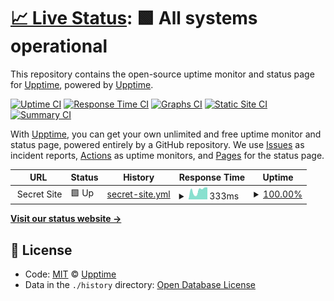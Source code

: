 # [📈 Live Status](https://demo.upptime.js.org): <!--live status--> **🟩 All systems operational**

This repository contains the open-source uptime monitor and status page for [Upptime](https://upptime.js.org), powered by [Upptime](https://github.com/upptime/upptime).

[![Uptime CI](https://github.com/koj-co/upptime/workflows/Uptime%20CI/badge.svg)](https://github.com/koj-co/upptime/actions?query=workflow%3A%22Uptime+CI%22)
[![Response Time CI](https://github.com/koj-co/upptime/workflows/Response%20Time%20CI/badge.svg)](https://github.com/koj-co/upptime/actions?query=workflow%3A%22Response+Time+CI%22)
[![Graphs CI](https://github.com/koj-co/upptime/workflows/Graphs%20CI/badge.svg)](https://github.com/koj-co/upptime/actions?query=workflow%3A%22Graphs+CI%22)
[![Static Site CI](https://github.com/koj-co/upptime/workflows/Static%20Site%20CI/badge.svg)](https://github.com/koj-co/upptime/actions?query=workflow%3A%22Static+Site+CI%22)
[![Summary CI](https://github.com/koj-co/upptime/workflows/Summary%20CI/badge.svg)](https://github.com/koj-co/upptime/actions?query=workflow%3A%22Summary+CI%22)

With [Upptime](https://upptime.js.org), you can get your own unlimited and free uptime monitor and status page, powered entirely by a GitHub repository. We use [Issues](https://github.com/upptime/upptime/issues) as incident reports, [Actions](https://github.com/PH4NTOMiki/uptime-checker/actions) as uptime monitors, and [Pages](https://demo.upptime.js.org) for the status page.

<!--start: status pages-->
<!-- This summary is generated by Upptime (https://github.com/upptime/upptime) -->
<!-- Do not edit this manually, your changes will be overwritten -->
<!-- prettier-ignore -->
| URL | Status | History | Response Time | Uptime |
| --- | ------ | ------- | ------------- | ------ |
| <img alt="" src="https://favicons.githubusercontent.com/null" height="13"> Secret Site | 🟩 Up | [secret-site.yml](https://github.com/PH4NTOMiki/uptime-checker/commits/HEAD/history/secret-site.yml) | <details><summary><img alt="Response time graph" src="./graphs/secret-site/response-time-week.png" height="20"> 333ms</summary><br><a href="https://PH4NTOMiki.github.io/uptime-checker/history/secret-site"><img alt="Response time 518" src="https://img.shields.io/endpoint?url=https%3A%2F%2Fraw.githubusercontent.com%2FPH4NTOMiki%2Fuptime-checker%2FHEAD%2Fapi%2Fsecret-site%2Fresponse-time.json"></a><br><a href="https://PH4NTOMiki.github.io/uptime-checker/history/secret-site"><img alt="24-hour response time 470" src="https://img.shields.io/endpoint?url=https%3A%2F%2Fraw.githubusercontent.com%2FPH4NTOMiki%2Fuptime-checker%2FHEAD%2Fapi%2Fsecret-site%2Fresponse-time-day.json"></a><br><a href="https://PH4NTOMiki.github.io/uptime-checker/history/secret-site"><img alt="7-day response time 333" src="https://img.shields.io/endpoint?url=https%3A%2F%2Fraw.githubusercontent.com%2FPH4NTOMiki%2Fuptime-checker%2FHEAD%2Fapi%2Fsecret-site%2Fresponse-time-week.json"></a><br><a href="https://PH4NTOMiki.github.io/uptime-checker/history/secret-site"><img alt="30-day response time 346" src="https://img.shields.io/endpoint?url=https%3A%2F%2Fraw.githubusercontent.com%2FPH4NTOMiki%2Fuptime-checker%2FHEAD%2Fapi%2Fsecret-site%2Fresponse-time-month.json"></a><br><a href="https://PH4NTOMiki.github.io/uptime-checker/history/secret-site"><img alt="1-year response time 334" src="https://img.shields.io/endpoint?url=https%3A%2F%2Fraw.githubusercontent.com%2FPH4NTOMiki%2Fuptime-checker%2FHEAD%2Fapi%2Fsecret-site%2Fresponse-time-year.json"></a></details> | <details><summary><a href="https://PH4NTOMiki.github.io/uptime-checker/history/secret-site">100.00%</a></summary><a href="https://PH4NTOMiki.github.io/uptime-checker/history/secret-site"><img alt="All-time uptime 99.85%" src="https://img.shields.io/endpoint?url=https%3A%2F%2Fraw.githubusercontent.com%2FPH4NTOMiki%2Fuptime-checker%2FHEAD%2Fapi%2Fsecret-site%2Fuptime.json"></a><br><a href="https://PH4NTOMiki.github.io/uptime-checker/history/secret-site"><img alt="24-hour uptime 100.00%" src="https://img.shields.io/endpoint?url=https%3A%2F%2Fraw.githubusercontent.com%2FPH4NTOMiki%2Fuptime-checker%2FHEAD%2Fapi%2Fsecret-site%2Fuptime-day.json"></a><br><a href="https://PH4NTOMiki.github.io/uptime-checker/history/secret-site"><img alt="7-day uptime 100.00%" src="https://img.shields.io/endpoint?url=https%3A%2F%2Fraw.githubusercontent.com%2FPH4NTOMiki%2Fuptime-checker%2FHEAD%2Fapi%2Fsecret-site%2Fuptime-week.json"></a><br><a href="https://PH4NTOMiki.github.io/uptime-checker/history/secret-site"><img alt="30-day uptime 100.00%" src="https://img.shields.io/endpoint?url=https%3A%2F%2Fraw.githubusercontent.com%2FPH4NTOMiki%2Fuptime-checker%2FHEAD%2Fapi%2Fsecret-site%2Fuptime-month.json"></a><br><a href="https://PH4NTOMiki.github.io/uptime-checker/history/secret-site"><img alt="1-year uptime 99.74%" src="https://img.shields.io/endpoint?url=https%3A%2F%2Fraw.githubusercontent.com%2FPH4NTOMiki%2Fuptime-checker%2FHEAD%2Fapi%2Fsecret-site%2Fuptime-year.json"></a></details>

<!--end: status pages-->

[**Visit our status website →**](https://demo.upptime.js.org)

## 📄 License

- Code: [MIT](./LICENSE) © [Upptime](https://upptime.js.org)
- Data in the `./history` directory: [Open Database License](https://opendatacommons.org/licenses/odbl/1-0/)
